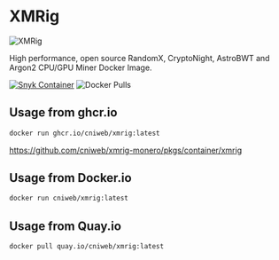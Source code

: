 # XMRig

![XMRig](https://avatars0.githubusercontent.com/u/27528955?s=460&u=555699fb82e7598ed7dd1f6e47302042b48a10c3&v=4)

High performance, open source RandomX, CryptoNight, AstroBWT and Argon2 CPU/GPU Miner Docker Image.

[![Snyk Container](https://github.com/cniweb/xmrig-monero/actions/workflows/snyk-container-analysis.yml/badge.svg)](https://github.com/cniweb/xmrig-monero/actions/workflows/snyk-container-analysis.yml) ![Docker Pulls](https://img.shields.io/docker/pulls/cniweb/xmrig)

## Usage from ghcr.io

```bash
docker run ghcr.io/cniweb/xmrig:latest
```

<https://github.com/cniweb/xmrig-monero/pkgs/container/xmrig>

## Usage from Docker.io

```bash
docker run cniweb/xmrig:latest
```

## Usage from Quay.io

```bash
docker pull quay.io/cniweb/xmrig:latest
```

